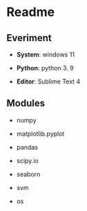 # Readme
## Everiment

- **System**: windows 11

- **Python**: python 3. 9

- **Editor**: Sublime Text 4

## Modules

- numpy

- matplotlib.pyplot

- pandas

- scipy.io

- seaborn

- svm

- os